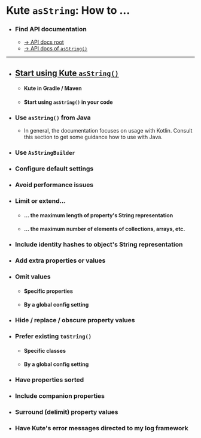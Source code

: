 # Kute `asString`: How to ...

* ### Find API documentation
   * [→ API docs <u>root</u>](https://janhendrikvanheusden.github.io/Kute/index.html)
   * [→ API docs of <u>`asString()`</u>](https://janhendrikvanheusden.github.io/Kute/kute/nl.kute.asstring.core/as-string.html)

<hr>

* ## [Start using Kute `asString()`](1-start-using-kute.md)
   * #### Kute in Gradle / Maven
   * #### Start using `asString()` in your code

* ### Use `asString()` from Java
   * In general, the documentation focuses on usage with Kotlin. Consult this section to get some guidance how to use with Java.
 
* ### Use `AsStringBuilder`

* ### Configure default settings

* ### Avoid performance issues

* ### Limit or extend...
   * #### ... the maximum length of property's String representation
   * #### ... the maximum number of elements of collections, arrays, etc.

* ### Include identity hashes to object's String representation

* ### Add extra properties or values

* ### Omit values
   * #### Specific properties
   * #### By a global config setting

* ### Hide / replace / obscure property values

* ### Prefer existing `toString()`
   * #### Specific classes
   * #### By a global config setting

* ### Have properties sorted

* ### Include companion properties

* ### Surround (delimit) property values

* ### Have Kute's error messages directed to my log framework
